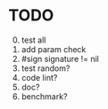 # TODO
0) test all
1) add param check
2) #sign signature != nil
3) test random?
4) code lint?
5) doc?
6) benchmark?